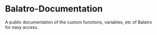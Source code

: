 # Balatro-Documentation
A public documentation of the custom functions, variables, etc of Balatro for easy access.
